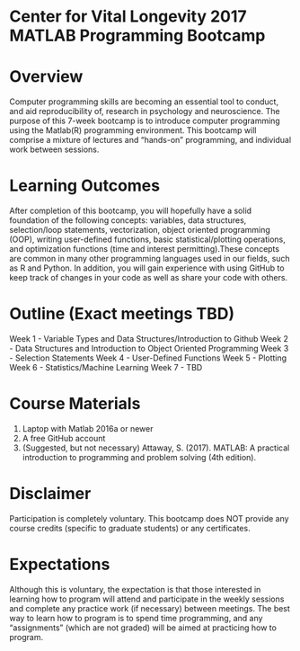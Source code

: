 # Center for Vital Longevity 2017 MATLAB Programming Bootcamp

# Overview
Computer programming skills are becoming an essential tool to conduct, and aid reproducibility of, 
research in psychology and neuroscience. The purpose of this 7-week bootcamp is to introduce computer 
programming using the Matlab(R) programming environment. This bootcamp will comprise a mixture of 
lectures and “hands-on” programming, and individual work between sessions. 

# Learning Outcomes
After completion of this bootcamp, you will hopefully have a solid foundation of the following 
concepts: variables, data structures, selection/loop statements, vectorization, object oriented 
programming (OOP), writing user-defined functions, basic statistical/plotting operations, and 
optimization functions (time and interest permitting).These concepts are common in many other 
programming languages used in our fields, such as R and Python. In addition, you will gain experience
with using GitHub to keep track of changes in your code as well as share your code with others.

# Outline (Exact meetings TBD)
Week 1 - Variable Types and Data Structures/Introduction to Github
Week 2 - Data Structures and Introduction to Object Oriented Programming
Week 3 - Selection Statements
Week 4 - User-Defined Functions
Week 5 - Plotting
Week 6 - Statistics/Machine Learning
Week 7 - TBD

# Course Materials
1. Laptop with Matlab 2016a or newer
2. A free GitHub account
3. (Suggested, but not necessary) Attaway, S. (2017). MATLAB: A practical introduction to programming 
and problem solving (4th edition). 

# Disclaimer
Participation is completely voluntary. This bootcamp does NOT provide any course credits (specific to 
graduate students) or any certificates. 

# Expectations
Although this is voluntary, the expectation is that those interested in learning how to program will 
attend and participate in the weekly sessions and complete any practice work (if necessary) between 
meetings. The best way to learn how to program is to spend time programming, and any “assignments” 
(which are not graded) will be aimed at practicing how to program.
